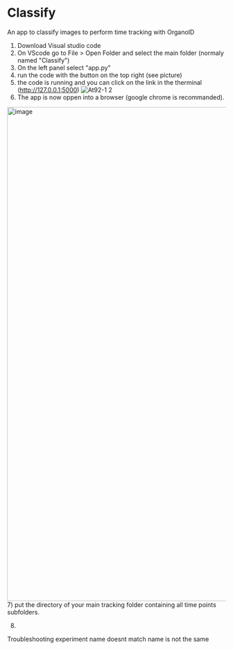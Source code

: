 # Classify
An app to classify images to perform time tracking with OrganoID

1) Download Visual studio code
2) On VScode go to File > Open Folder and select the main folder (normaly named "Classify")
3) On the left panel select "app.py"
4) run the code with the button on the top right (see picture)
5) the code is running and you can click on the link in the therminal (http://127.0.0.1:5000)
![At92-1 2](https://github.com/Djul0/Classify/assets/82659922/cf36e5a4-f937-4605-9ef7-e19cdc055f19)
6) The app is now oppen into a browser (google chrome is recommanded).
<img width="1137" alt="image" src="https://github.com/Djul0/Classify/assets/82659922/3c8a08ea-e96d-4fce-9f3f-8b28a41ce62d">
7) put the directory of your main tracking folder containing all time points subfolders.

8) 

Troubleshooting
experiment name doesnt match
name is not the same
